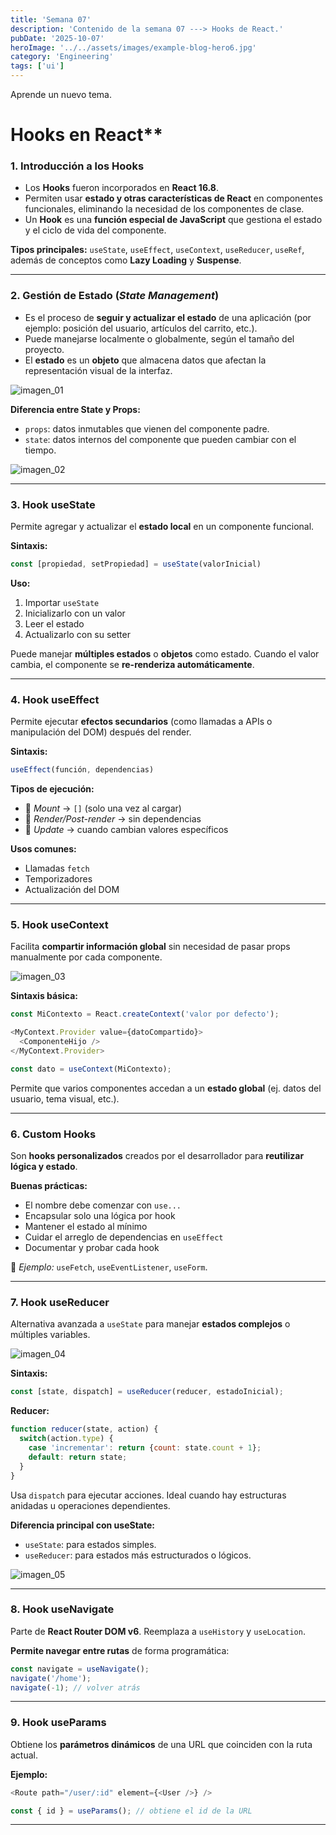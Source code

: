 ```yaml
---
title: 'Semana 07'
description: 'Contenido de la semana 07 ---> Hooks de React.'
pubDate: '2025-10-07'
heroImage: '../../assets/images/example-blog-hero6.jpg'
category: 'Engineering'
tags: ['ui']
---
```


Aprende un nuevo tema.

# Hooks en React**

###  1. Introducción a los Hooks

* Los **Hooks** fueron incorporados en **React 16.8**.
* Permiten usar **estado y otras características de React** en componentes funcionales, eliminando la necesidad de los componentes de clase.
* Un **Hook** es una **función especial de JavaScript** que gestiona el estado y el ciclo de vida del componente.

**Tipos principales:**
`useState`, `useEffect`, `useContext`, `useReducer`, `useRef`, además de conceptos como **Lazy Loading** y **Suspense**.

---

###  2. Gestión de Estado (*State Management*)

* Es el proceso de **seguir y actualizar el estado** de una aplicación (por ejemplo: posición del usuario, artículos del carrito, etc.).
* Puede manejarse localmente o globalmente, según el tamaño del proyecto.
* El **estado** es un **objeto** que almacena datos que afectan la representación visual de la interfaz.

![imagen_01](../../assets/images/semana07/01.png)

**Diferencia entre State y Props:**

* `props`: datos inmutables que vienen del componente padre.
* `state`: datos internos del componente que pueden cambiar con el tiempo.

![imagen_02](../../assets/images/semana07/02.png)

---

###  3. Hook **useState**

Permite agregar y actualizar el **estado local** en un componente funcional.

**Sintaxis:**

```js
const [propiedad, setPropiedad] = useState(valorInicial)
```

**Uso:**

1. Importar `useState`
2. Inicializarlo con un valor
3. Leer el estado
4. Actualizarlo con su setter

Puede manejar **múltiples estados** o **objetos** como estado.
Cuando el valor cambia, el componente se **re-renderiza automáticamente**.

---

###  4. Hook **useEffect**

Permite ejecutar **efectos secundarios** (como llamadas a APIs o manipulación del DOM) después del render.

**Sintaxis:**

```js
useEffect(función, dependencias)
```

**Tipos de ejecución:**

* 🔹 *Mount* → `[]` (solo una vez al cargar)
* 🔹 *Render/Post-render* → sin dependencias
* 🔹 *Update* → cuando cambian valores específicos

**Usos comunes:**

* Llamadas `fetch`
* Temporizadores
* Actualización del DOM

---

###  5. Hook **useContext**

Facilita **compartir información global** sin necesidad de pasar props manualmente por cada componente.

![imagen_03](../../assets/images/semana07/03.png)

**Sintaxis básica:**

```js
const MiContexto = React.createContext('valor por defecto');

<MyContext.Provider value={datoCompartido}>
  <ComponenteHijo />
</MyContext.Provider>

const dato = useContext(MiContexto);
```

Permite que varios componentes accedan a un **estado global** (ej. datos del usuario, tema visual, etc.).

---

###  6. **Custom Hooks**

Son **hooks personalizados** creados por el desarrollador para **reutilizar lógica y estado**.

**Buenas prácticas:**

* El nombre debe comenzar con `use...`
* Encapsular solo una lógica por hook
* Mantener el estado al mínimo
* Cuidar el arreglo de dependencias en `useEffect`
* Documentar y probar cada hook

📘 *Ejemplo:* `useFetch`, `useEventListener`, `useForm`.

---

###  7. Hook **useReducer**

Alternativa avanzada a `useState` para manejar **estados complejos** o múltiples variables.

![imagen_04](../../assets/images/semana07/04.png)

**Sintaxis:**

```js
const [state, dispatch] = useReducer(reducer, estadoInicial);
```

**Reducer:**

```js
function reducer(state, action) {
  switch(action.type) {
    case 'incrementar': return {count: state.count + 1};
    default: return state;
  }
}
```

Usa `dispatch` para ejecutar acciones.
Ideal cuando hay estructuras anidadas u operaciones dependientes.

**Diferencia principal con useState:**

* `useState`: para estados simples.
* `useReducer`: para estados más estructurados o lógicos.

![imagen_05](../../assets/images/semana07/05.png)

---

###  8. Hook **useNavigate**

Parte de **React Router DOM v6**.
Reemplaza a `useHistory` y `useLocation`.

**Permite navegar entre rutas** de forma programática:

```js
const navigate = useNavigate();
navigate('/home');
navigate(-1); // volver atrás
```

---

###  9. Hook **useParams**

Obtiene los **parámetros dinámicos** de una URL que coinciden con la ruta actual.

**Ejemplo:**

```js
<Route path="/user/:id" element={<User />} />

const { id } = useParams(); // obtiene el id de la URL
```

---






